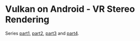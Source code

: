 # Vulkan on Android - VR Stereo Rendering

Series [part1][1], [part2][2], [part3][3] and [part4][4].

[1]: https://medium.com/@jlwu.will/vulkan-on-android-12-vr-stereo-rendering-theory-part-1-cf13ef6a621d "part1"
[2]: https://medium.com/@jlwu.will/vulkan-on-android-12-vr-stereo-rendering-part-2-focal-length-and-stereo-camera-modes-a8307577ef40 "part2"
[3]: https://medium.com/@jlwu.will/vulkan-on-android-12-vr-stereo-rendering-part-3-implementation-f02ea16fe1a0 "part3"
[4]: https://medium.com/@jlwu.will/vulkan-on-android-12-vr-stereo-rendering-part-4-visual-comfort-9f12ec18fe32 "part4"
